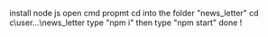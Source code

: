 install node js
open cmd propmt
cd into the folder "news_letter"
cd c\user\...\news_letter
type "npm i"
then type "npm start"
done !

